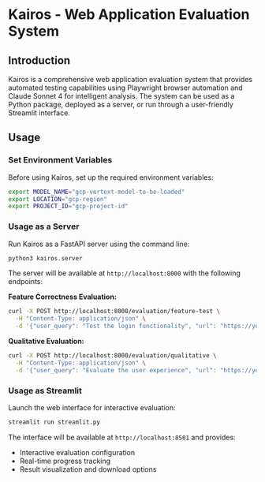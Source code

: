 # Kairos - Web Application Evaluation System

## Introduction

Kairos is a comprehensive web application evaluation system that provides automated testing capabilities using Playwright browser automation and Claude Sonnet 4 for intelligent analysis. The system can be used as a Python package, deployed as a server, or run through a user-friendly Streamlit interface.

## Usage

### Set Environment Variables

Before using Kairos, set up the required environment variables:

```bash
export MODEL_NAME="gcp-vertext-model-to-be-loaded"
export LOCATION="gcp-region"
export PROJECT_ID="gcp-project-id"
```

### Usage as a Server

Run Kairos as a FastAPI server using the command line:

```bash
python3 kairos.server
```

The server will be available at `http://localhost:8000` with the following endpoints:

**Feature Correctness Evaluation:**
```bash
curl -X POST http://localhost:8000/evaluation/feature-test \
  -H "Content-Type: application/json" \
  -d '{"user_query": "Test the login functionality", "url": "https://your-app.com"}'
```

**Qualitative Evaluation:**
```bash
curl -X POST http://localhost:8000/evaluation/qualitative \
  -H "Content-Type: application/json" \
  -d '{"user_query": "Evaluate the user experience", "url": "https://your-app.com"}'
```

### Usage as Streamlit

Launch the web interface for interactive evaluation:

```bash
streamlit run streamlit.py
```

The interface will be available at `http://localhost:8501` and provides:
- Interactive evaluation configuration
- Real-time progress tracking
- Result visualization and download options
